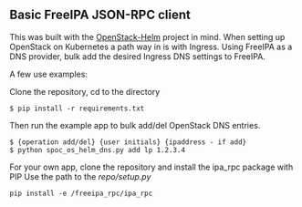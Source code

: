 ## Basic FreeIPA JSON-RPC client

This was built with the [OpenStack-Helm](https://github.com/openstack/openstack-helm) project
in mind. When setting up OpenStack on Kubernetes a path way in is with Ingress. 
Using FreeIPA as a DNS provider, bulk add the desired Ingress DNS settings to FreeIPA.


A few use examples:

Clone the repository, cd to the directory

    $ pip install -r requirements.txt

Then run the example app to bulk add/del OpenStack DNS entries.


    $ {operation add/del} {user initials} {ipaddress - if add}
    $ python spoc_os_helm_dns.py add lp 1.2.3.4
    
    
    
For your own app, clone the repository and install the ipa_rpc package with PIP
Use the path to the _repo/setup.py_

    pip install -e /freeipa_rpc/ipa_rpc